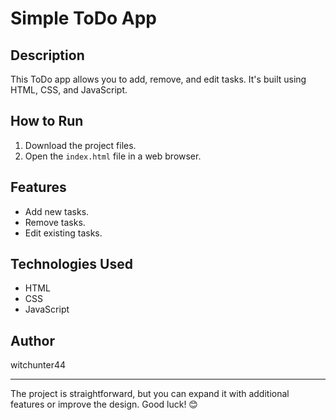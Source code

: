 # Simple ToDo App

## Description
This ToDo app allows you to add, remove, and edit tasks. It's built using HTML, CSS, and JavaScript.

## How to Run
1. Download the project files.
2. Open the `index.html` file in a web browser.

## Features
- Add new tasks.
- Remove tasks.
- Edit existing tasks.

## Technologies Used
- HTML
- CSS
- JavaScript

## Author
witchunter44

---

The project is straightforward, but you can expand it with additional features or improve the design. Good luck! 😊
